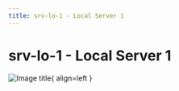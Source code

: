 ```yaml
---
title: srv-lo-1 - Local Server 1
---
```


# srv-lo-1 - Local Server 1

![Image title](https://dummyimage.com/600x400/eee/aaa){ align=left }
